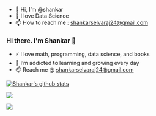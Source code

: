 - 👋 Hi, I’m @shankar
- 👀 I love Data Science
- 📫 How to reach me : shankarselvaraj24@gmail.com

<!---
shankar24ds/shankar24ds is a ✨ special ✨ repository because its `README.md` (this file) appears on your GitHub profile.
You can click the Preview link to take a look at your changes.
--->

### Hi there. I'm Shankar 👋

- :zap: I love math, programming, data science, and books
- 🌱 I’m addicted to learning and growing every day
- 📫 Reach me @ shankarselvaraj24@gmail.com

[![Shankar's github stats](https://github-readme-stats.vercel.app/api?username=shankar24ds&count_private=true&show_icons=true&theme=dracula&hide_rank=false)](https://github.com/anuraghazra/github-readme-stats)

![](https://github-profile-summary-cards.vercel.app/api/cards/profile-details?username=shankar24ds&theme=dracula)

![](https://api.githubtrends.io/user/svg/shankar24ds/langs?time_range=one_year&include_private=True&theme=classic)
